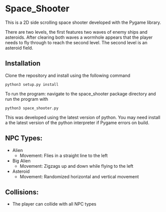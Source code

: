 # Space_Shooter

This is a 2D side scrolling space shooter developed with the Pygame library. 

There are two levels, the first features two waves of enemy ships and asteroids. 
After clearing both waves a wormhole appears that the player needs to fly through to reach the second level.
The second level is an asteroid field. 

## Installation
Clone the repository and install using the following command

```python3 setup.py install```

To run the program: navigate to the space_shooter package directory and run the program with

```python3 space_shooter.py```

This was developed using the latest version of python. You may need install a the latest version of the python interpreter if Pygame errors on build.

## NPC Types:

* Alien
    * Movement: Flies in a straight line to the left
* Big Alien
    * Movement: Zigzags up and down while flying to the left
* Asteroid
    * Movement: Randomized horizontal and vertical movement
    
## Collisions:
* The player can collide with all NPC types